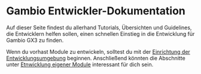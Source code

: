 # Gambio Entwickler-Dokumentation

Auf dieser Seite findest du allerhand Tutorials, Übersichten und Guidelines, die Entwicklern helfen sollen, einen 
schnellen Einstieg in die Entwicklung für Gambio GX3 zu finden.

Wenn du vorhast Module zu entwickeln, solltest du mit der [Einrichtung der Entwicklungsumgebung](setup_environment.md) 
beginnen. Anschließend könnten die Abschnitte unter [Etnwicklung eigener Module](module_development.md) interessant für
dich sein.